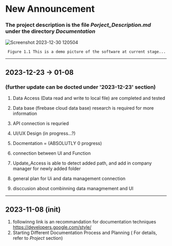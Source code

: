 # New Announcement
   ### The project description is the file *Porject_Description.md* under the directory *Documentation*


![Screenshot 2023-12-30 120504](https://github.com/weiz0123/Invoice-Project/assets/76544381/29d71b59-8b84-43ad-aff8-cb9ba66b2385)

     Figure 1.1 This is a demo picture of the software at current stage...
___________________________________________________________________________________________________________________________________________________________________________________
## 2023-12-23 -> 01-08
### (further update can be docted under '2023-12-23' section)
1. Data Access (Data read and write to local file) are completed and tested
2. Data base (firebase cloud data base) research is required for more information
3. API connection is requried
4. UI/UX Design (in progress...?)
5. Docmentation = (ABSOLUTLY 0 progress)

7. connection between UI and Function
8. Update_Access is able to detect added path, and add in company manager for newly added folder

9. general plan for Ui and data management connection
10. disccusion about combinning data managmement and UI

___________________________________________________________________________________________________________________________________________________________________________________
## 2023-11-08 (init)
1. followinng link is an recommandation for documentation techniques
   https://developers.google.com/style/
2. Starting Different Documentation Process and Planning ( For details, refer to *Project* section)
